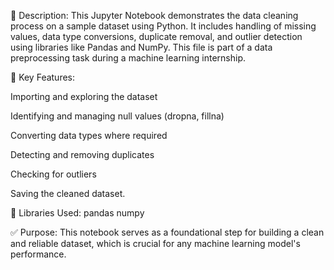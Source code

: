 📌 Description:
This Jupyter Notebook demonstrates the data cleaning process on a sample dataset using Python. It includes handling of missing values, data type conversions, duplicate removal, and outlier detection using libraries like Pandas and NumPy. This file is part of a data preprocessing task during a machine learning internship.

🔧 Key Features:

Importing and exploring the dataset

Identifying and managing null values (dropna, fillna)

Converting data types where required

Detecting and removing duplicates

Checking for outliers

Saving the cleaned dataset.

🧰 Libraries Used:
    pandas
    numpy

✅ Purpose:
This notebook serves as a foundational step for building a clean and reliable dataset, which is crucial for any machine learning model's performance.
